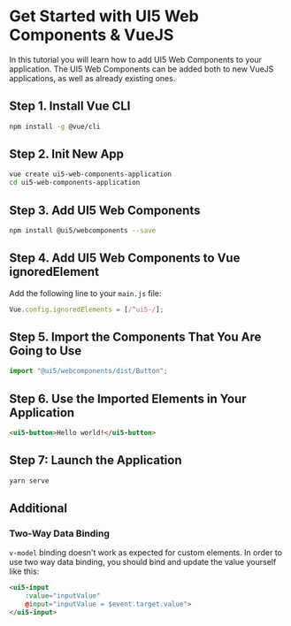 # Get Started with UI5 Web Components & VueJS

In this tutorial you will learn how to add UI5 Web Components to your application. The UI5 Web Components can be added both to new VueJS applications, as well as already existing ones.

## Step 1. Install Vue CLI

```bash
npm install -g @vue/cli
```

## Step 2. Init New App

```bash
vue create ui5-web-components-application
cd ui5-web-components-application
```

## Step 3. Add UI5 Web Components

```bash
npm install @ui5/webcomponents --save
```

## Step 4. Add UI5 Web Components to Vue ignoredElement

Add the following line to your ```main.js``` file:

```js
Vue.config.ignoredElements = [/^ui5-/];
```

## Step 5. Import the Components That You Are Going to Use

```js
import "@ui5/webcomponents/dist/Button";
```

## Step 6. Use the Imported Elements in Your Application

```html
<ui5-button>Hello world!</ui5-button>
```

## Step 7: Launch the Application

```bash
yarn serve
```

## Additional

### Two-Way Data Binding

`v-model` binding doesn't work as expected for custom elements. In order to use two way data binding, you should bind and update the value yourself like this:

```html
<ui5-input
    :value="inputValue"
    @input="inputValue = $event.target.value">
</ui5-input>
```
